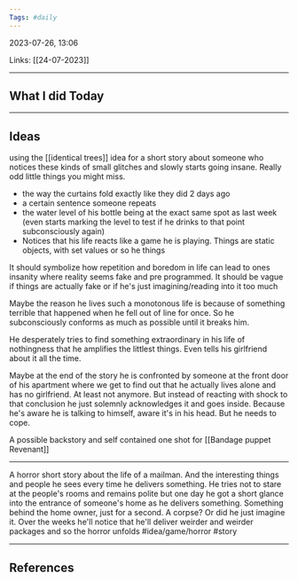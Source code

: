 ```yaml
---
Tags: #daily
---
```


2023-07-26, 13:06

Links: [[24-07-2023]]


---
## What I did Today


--- 
## Ideas


using the [[identical trees]] idea for a short story about someone who notices these kinds of small glitches and slowly starts going insane. Really odd little things you might miss. 
- the way the curtains fold exactly like they did 2 days ago
- a certain sentence someone repeats
- the water level of his bottle being at the exact same spot as last week (even starts marking the level to test if he drinks to that point subconsciously again)
- Notices that his life reacts like a game he is playing. Things are static objects, with set values or so he things

It should symbolize how repetition and boredom in life can lead to ones insanity where reality seems fake and pre programmed. It should be vague if things are actually fake or if he's just imagining/reading into it too much

Maybe the reason he lives such a monotonous life is because of something terrible that happened when he fell out of line for once. So he subconsciously conforms as much as possible until it breaks him.


He desperately tries to find something extraordinary in his life of nothingness that he amplifies the littlest things. Even tells his girlfriend about it all the time.

Maybe at the end of the story he is confronted by someone at the front door of his apartment where we get to find out that he actually lives alone and has no girlfriend. At least not anymore. But instead of reacting with shock to that conclusion he just solemnly acknowledges it and goes inside.
Because he's aware he is talking to himself, aware it's in his head. But he needs to cope.

A possible backstory and self contained one shot for [[Bandage puppet Revenant]]

---

A horror short story about the life of a mailman. And the interesting things and people he sees every time he delivers something. He tries not to stare at the people's rooms and remains polite but one day he got a short glance into the entrance of someone's home as he delivers something. Something behind the home owner, just for a second. A corpse? Or did he just imagine it. Over the weeks he'll notice that he'll deliver weirder and weirder packages and so the horror unfolds #idea/game/horror #story 

---
## References